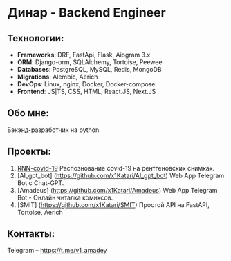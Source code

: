 # Динар - Backend Engineer

## Технологии:
- **Frameworks**: DRF, FastApi, Flask, Aiogram 3.x
- **ORM**: Django-orm, SQLAlchemy, Tortoise, Peewee
- **Databases**: PostgreSQL, MySQL, Redis, MongoDB
- **Migrations**: Alembic, Aerich
- **DevOps**: Linux, nginx, Docker, Docker-compose
- **Frontend**: JS|TS, CSS, HTML, React.JS, Next.JS
## Обо мне:

Бэкэнд-разработчик на python.

## Проекты:

1. [RNN-covid-19](https://github.com/x1Katari/RNN-covid-19) Распознование covid-19 на рентгеновских снимках.
2. [AI_gpt_bot] (https://github.com/x1Katari/AI_gpt_bot) Web App Telegram Bot с Chat-GPT.
3. [Amadeus] (https://github.com/x1Katari/Amadeus) Web App Telegram Bot - Онлайн читалка комиксов.
4. [SMIT] (https://github.com/x1Katari/SMIT) Простой API на FastAPI, Tortoise, Aerich

## Контакты:

Telegram – https://t.me/v1_amadey
